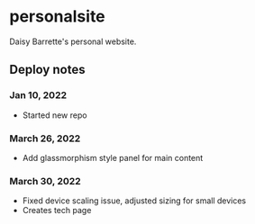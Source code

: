 # personalsite

Daisy Barrette's personal website.

## Deploy notes
### Jan 10, 2022
- Started new repo

### March 26, 2022
- Add glassmorphism style panel for main content

### March 30, 2022
- Fixed device scaling issue, adjusted sizing for small devices
- Creates tech page

